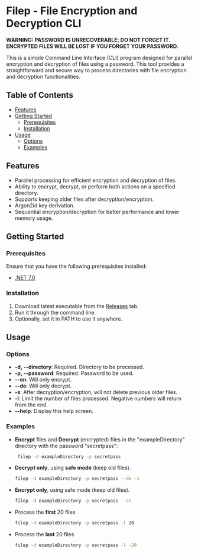 # Filep - File Encryption and Decryption CLI

**WARNING: PASSWORD IS UNRECOVERABLE; DO NOT FORGET IT. ENCRYPTED FILES WILL BE LOST IF YOU FORGET YOUR PASSWORD.**


 This is a simple Command Line Interface (CLI) program designed for parallel encryption and decryption of files using a password. This tool provides a straightforward and secure way to process directories with file encryption and decryption functionalities.

## Table of Contents

- [Features](#features)
- [Getting Started](#getting-started)
  - [Prerequisites](#prerequisites)
  - [Installation](#installation)
- [Usage](#usage)
  - [Options](#options)
  - [Examples](#examples)

## Features

- Parallel processing for efficient encryption and decryption of files.
- Ability to encrypt, decrypt, or perform both actions on a specified directory.
- Supports keeping older files after decryption/encryption.
- Argon2id key derivation.
- Sequential encryption/decryption for better performance and lower memory usage.

## Getting Started

### Prerequisites

Ensure that you have the following prerequisites installed:

- [ .NET 7.0](https://dotnet.microsoft.com/en-us/download/dotnet/7.0)

### Installation

1. Download latest executable from the [Releases](https://github.com/omegand/File-Protector/releases) tab.
2. Run it through the command line.
3. Optionally, set it in PATH to use it anywhere.


## Usage

### Options

- **-d, --directory**: Required. Directory to be processed.
- **-p, --password**: Required. Password to be used.
- **--en**: Will only encrypt.
- **--de**: Will only decrypt.
- **-s**: After decryption/encryption, will not delete previous older files.
- **-l**: Limit the number of files processed. Negative numbers will return from the end.
- **--help**: Display this help screen.

### Examples

- <b>Encrypt</b> files and <b>Decrypt</b> (encrypted) files in the "exampleDirectory" directory with the password "secretpass":

    ```bash
     filep -d exampleDirectory -p secretpass
    ```
- <b>Decrypt only</b>, using <b>safe mode</b> (keep old files).

    ```bash
    filep -d exampleDirectory -p secretpass --de -s
    ```
- <b>Encrypt only</b>, using safe mode (keep old files).

    ```bash
    filep -d exampleDirectory -p secretpass --en
    ```
- Process the <b>first</b> 20 files

    ```bash
    filep -d exampleDirectory -p secretpass -l 20
    ```
- Process the <b>last</b> 20 files

    ```bash
    filep -d exampleDirectory -p secretpass -l -20
    ```


